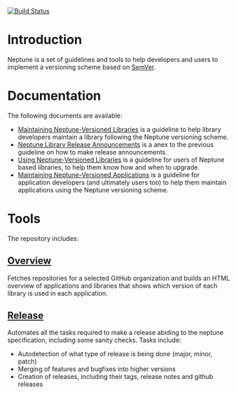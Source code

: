 [![Build
Status](https://travis-ci.org/sociomantic-tsunami/neptune.svg?branch=v0.x.x)](https://travis-ci.org/sociomantic-tsunami/neptune)

Introduction
============

Neptune is a set of guidelines and tools to help developers and users to
implement a versioning scheme based on [SemVer](http://semver.org/).


Documentation
=============

The following documents are available:

* [Maintaining Neptune-Versioned
  Libraries](https://github.com/sociomantic-tsunami/neptune/blob/v0.x.x/doc/library-maintainer.rst)
  is a guideline to help library developers maintain a library following the
  Neptune versioning scheme.
* [Neptune Library Release
  Announcements](https://github.com/sociomantic-tsunami/neptune/blob/v0.x.x/doc/announcements.md)
  is a anex to the previous guideline on how to make release announcements.
* [Using Neptune-Versioned
  Libraries](https://github.com/sociomantic-tsunami/neptune/blob/v0.x.x/doc/library-user.rst)
  is a guideline for users of Neptune based libraries, to help them know how and
  when to upgrade.
* [Maintaining Neptune-Versioned
  Applications](https://github.com/sociomantic-tsunami/neptune/blob/v0.x.x/doc/application-maintainer.rst)
  is a guideline for application developers (and ultimately users too) to help
  them maintain applications using the Neptune versioning scheme.

Tools
=====

The repository includes:

[Overview](https://github.com/sociomantic-tsunami/neptune/tree/v0.x.x/src/overview)
--------

Fetches repositories for a selected GitHub organization and builds an HTML
overview of applications and libraries that shows which version of each library
is used in each application.


[Release](https://github.com/sociomantic-tsunami/neptune/tree/v0.x.x/src/release)
-------

Automates all the tasks required to make a release abiding to the neptune
specification, including some sanity checks. Tasks include:

* Autodetection of what type of release is being done (major, minor, patch)
* Merging of features and bugfixes into higher versions
* Creation of releases, including their tags, release notes and github releases
